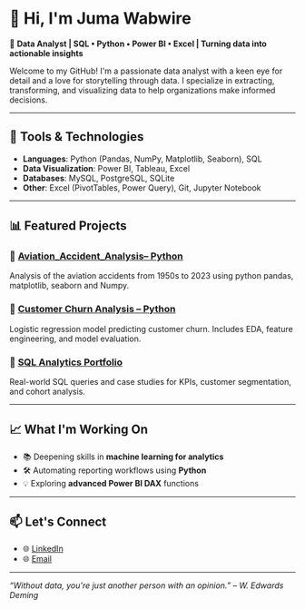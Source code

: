 # 👋 Hi, I'm Juma Wabwire

🎯 **Data Analyst | SQL • Python • Power BI • Excel | Turning data into actionable insights**

Welcome to my GitHub! I'm a passionate data analyst with a keen eye for detail and a love for storytelling through data. I specialize in extracting, transforming, and visualizing data to help organizations make informed decisions.

---

## 🔧 Tools & Technologies

- **Languages**: Python (Pandas, NumPy, Matplotlib, Seaborn), SQL
- **Data Visualization**: Power BI, Tableau, Excel
- **Databases**: MySQL, PostgreSQL, SQLite
- **Other**: Excel (PivotTables, Power Query), Git, Jupyter Notebook

---

## 📊 Featured Projects

### 📌 [Aviation_Accident_Analysis– Python](https://github.com/JUMAWABWIRE/Aviation_Accident_Analysis)
Analysis of the aviation accidents from 1950s to 2023 using python pandas, matplotlib, seaborn and Numpy.

### 📌 [Customer Churn Analysis – Python](https://github.com/JumaWabwire/customer-churn-analysis)
Logistic regression model predicting customer churn. Includes EDA, feature engineering, and model evaluation.

### 📌 [SQL Analytics Portfolio](https://github.com/JumaWabwire/sql-projects)
Real-world SQL queries and case studies for KPIs, customer segmentation, and cohort analysis.

---

## 📈 What I'm Working On

- 📚 Deepening skills in **machine learning for analytics**
- 🛠 Automating reporting workflows using **Python**
- 💡 Exploring **advanced Power BI DAX** functions

---

## 📫 Let's Connect

- 🌐 [LinkedIn](https://www.linkedin.com/in/juma-jackson-73b411320/)
- 🌐 [Email](jackson.jumswabwire@gmail.com)

---

_“Without data, you're just another person with an opinion.” – W. Edwards Deming_

